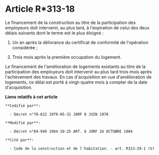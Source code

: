 # Article R*313-18

Le financement de la construction au titre de la participation des employeurs doit intervenir, au plus tard, à l'expiration
de celui des deux délais suivants dont le terme est le plus éloigné :

1. Un an après la délivrance du certificat de conformité de l'opération considérée ;

2. Trois mois après la première occupation du logement.

Le financement de l'amélioration de logements existants au titre de la participation des employeurs doit intervenir au plus
tard trois mois après l'achèvement des travaux. En cas d'acquisition en vue d'amélioration de logements, ce délai est porté à
vingt-quatre mois à compter de la date d'acquisition.

**Liens relatifs à cet article**

	**Codifié par**:

	  - Décret n°78-622 1978-05-31 JORF 8 JUIN 1978

	**Modifié par**:

	  - Décret n°84-949 1984-10-25 ART. 6 JORF 26 OCTOBRE 1984

	**Cité par**:

	  - Code de la construction et de l'habitation. - art. R313-29-1 (V)
